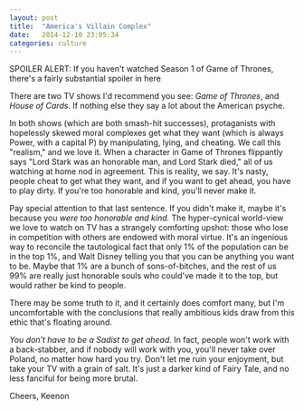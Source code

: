 ```yaml
---
layout: post
title:  "America's Villain Complex"
date:   2014-12-10 23:05:34
categories: culture
---
```

SPOILER ALERT: If you haven't watched Season 1 of Game of Thrones, there's a fairly substantial spoiler in here

There are two TV shows I'd recommend you see: *Game of Thrones*, and *House of Cards*. If nothing else they say a lot about the American psyche.

In both shows (which are both smash-hit successes), protaganists with hopelessly skewed moral complexes get what they want (which is always Power, with a capital P) by manipulating, lying, and cheating. We call this "realism," and we love it. When a character in Game of Thrones flippantly says "Lord Stark was an honorable man, and Lord Stark died," all of us watching at home nod in agreement. This is reality, we say. It's nasty, people cheat to get what they want, and if you want to get ahead, you have to play dirty. If you're too honorable and kind, you'll never make it.

Pay special attention to that last sentence. If you didn't make it, maybe it's because you *were too honorable and kind.* The hyper-cynical world-view we love to watch on TV has a strangely comforting upshot: those who lose in competition with others are endowed with moral virtue. It's an ingenious way to reconcile the tautological fact that only 1% of the population can be in the top 1%, and Walt Disney telling you that you can be anything you want to be. Maybe that 1% are a bunch of sons-of-bitches, and the rest of us 99% are really just honorable souls who could've made it to the top, but would rather be kind to people.

There may be some truth to it, and it certainly does comfort many, but I'm uncomfortable with the conclusions that really ambitious kids draw from this ethic that's floating around.

*You don't have to be a Sadist to get ahead.* In fact, people won't work with a back-stabber, and if nobody will work with you, you'll never take over Poland, no matter how hard you try. Don't let me ruin your enjoyment, but take your TV with a grain of salt. It's just a darker kind of Fairy Tale, and no less fanciful for being more brutal.

Cheers,
Keenon